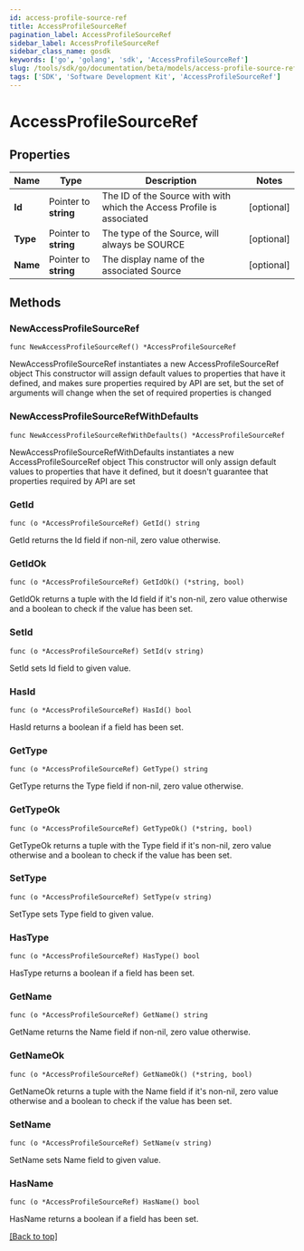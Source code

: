 ```yaml
---
id: access-profile-source-ref
title: AccessProfileSourceRef
pagination_label: AccessProfileSourceRef
sidebar_label: AccessProfileSourceRef
sidebar_class_name: gosdk
keywords: ['go', 'golang', 'sdk', 'AccessProfileSourceRef'] 
slug: /tools/sdk/go/documentation/beta/models/access-profile-source-ref
tags: ['SDK', 'Software Development Kit', 'AccessProfileSourceRef']
---
```


# AccessProfileSourceRef

## Properties

Name | Type | Description | Notes
------------ | ------------- | ------------- | -------------
**Id** | Pointer to **string** | The ID of the Source with with which the Access Profile is associated | [optional] 
**Type** | Pointer to **string** | The type of the Source, will always be SOURCE | [optional] 
**Name** | Pointer to **string** | The display name of the associated Source | [optional] 

## Methods

### NewAccessProfileSourceRef

`func NewAccessProfileSourceRef() *AccessProfileSourceRef`

NewAccessProfileSourceRef instantiates a new AccessProfileSourceRef object
This constructor will assign default values to properties that have it defined,
and makes sure properties required by API are set, but the set of arguments
will change when the set of required properties is changed

### NewAccessProfileSourceRefWithDefaults

`func NewAccessProfileSourceRefWithDefaults() *AccessProfileSourceRef`

NewAccessProfileSourceRefWithDefaults instantiates a new AccessProfileSourceRef object
This constructor will only assign default values to properties that have it defined,
but it doesn't guarantee that properties required by API are set

### GetId

`func (o *AccessProfileSourceRef) GetId() string`

GetId returns the Id field if non-nil, zero value otherwise.

### GetIdOk

`func (o *AccessProfileSourceRef) GetIdOk() (*string, bool)`

GetIdOk returns a tuple with the Id field if it's non-nil, zero value otherwise
and a boolean to check if the value has been set.

### SetId

`func (o *AccessProfileSourceRef) SetId(v string)`

SetId sets Id field to given value.

### HasId

`func (o *AccessProfileSourceRef) HasId() bool`

HasId returns a boolean if a field has been set.

### GetType

`func (o *AccessProfileSourceRef) GetType() string`

GetType returns the Type field if non-nil, zero value otherwise.

### GetTypeOk

`func (o *AccessProfileSourceRef) GetTypeOk() (*string, bool)`

GetTypeOk returns a tuple with the Type field if it's non-nil, zero value otherwise
and a boolean to check if the value has been set.

### SetType

`func (o *AccessProfileSourceRef) SetType(v string)`

SetType sets Type field to given value.

### HasType

`func (o *AccessProfileSourceRef) HasType() bool`

HasType returns a boolean if a field has been set.

### GetName

`func (o *AccessProfileSourceRef) GetName() string`

GetName returns the Name field if non-nil, zero value otherwise.

### GetNameOk

`func (o *AccessProfileSourceRef) GetNameOk() (*string, bool)`

GetNameOk returns a tuple with the Name field if it's non-nil, zero value otherwise
and a boolean to check if the value has been set.

### SetName

`func (o *AccessProfileSourceRef) SetName(v string)`

SetName sets Name field to given value.

### HasName

`func (o *AccessProfileSourceRef) HasName() bool`

HasName returns a boolean if a field has been set.


[[Back to top]](#) 


